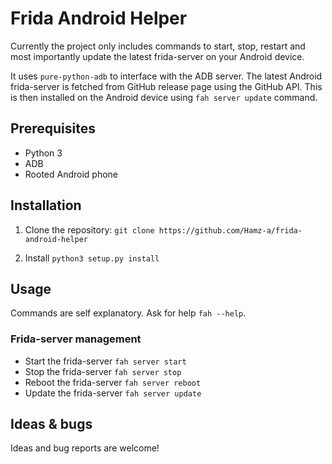 # Frida Android Helper

Currently the project only includes commands to start, stop, restart and most importantly update
the latest frida-server on your Android device.

It uses `pure-python-adb` to interface with the ADB server. The latest Android frida-server is fetched from GitHub
release page using the GitHub API. This is then installed on the Android device using `fah server update` command.


## Prerequisites
- Python 3
- ADB
- Rooted Android phone


## Installation
1. Clone the repository: `git clone https://github.com/Hamz-a/frida-android-helper`

2. Install `python3 setup.py install`


## Usage

Commands are self explanatory. Ask for help `fah --help`.

### Frida-server management

- Start the frida-server `fah server start`
- Stop the frida-server `fah server stop`
- Reboot the frida-server `fah server reboot`
- Update the frida-server `fah server update`

 
## Ideas & bugs
Ideas and bug reports are welcome! 
